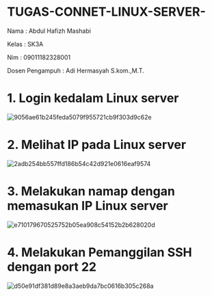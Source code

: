 # TUGAS-CONNET-LINUX-SERVER-

Nama : Abdul Hafizh Mashabi

Kelas : SK3A 

Nim : 09011182328001

Dosen Pengampuh : Adi Hermasyah S.kom.,M.T.

# 1. Login kedalam Linux server


![9056ae61b245feda5079f955721cb9f303d9c62e](https://github.com/user-attachments/assets/3552adc1-7bc0-45db-b5ca-3f531f507ac1)

# 2. Melihat IP pada Linux server 

![2adb254bb557ffd186b54c42d921e0616eaf9574](https://github.com/user-attachments/assets/0b965339-4aa6-41af-ba40-0b0e89b3cc9f)


# 3. Melakukan namap dengan memasukan IP Linux server

![e710179670525752b05ea908c54152b2b628020d](https://github.com/user-attachments/assets/a9b127c1-e6a2-499f-807c-c4d5d38380a8)


# 4. Melakukan Pemanggilan SSH dengan port 22

![d50e91df381d89e8a3aeb9da7bc0616b305c268a](https://github.com/user-attachments/assets/32db1c3c-b986-43d6-80e0-7fcc27b3f9fb)

